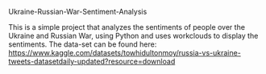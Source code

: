 Ukraine-Russian-War-Sentiment-Analysis

This is a simple project that analyzes the sentiments of people over the Ukraine and Russian War, using Python and uses workclouds to display the sentiments. The data-set can be found here: https://www.kaggle.com/datasets/towhidultonmoy/russia-vs-ukraine-tweets-datasetdaily-updated?resource=download
